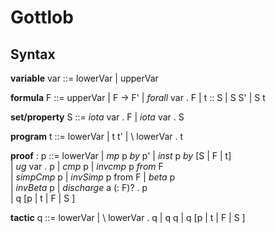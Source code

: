 Gottlob
=======
Syntax
-------

**variable** var ::= lowerVar | upperVar

**formula** F ::= upperVar | F -> F' | *forall* var . F | t :: S | S S' | S t

**set/property** S ::= *iota* var . F | *iota* var . S

**program** t ::= lowerVar | t t' | \ lowerVar . t 

**proof** : p ::= lowerVar | *mp* p *by* p' | *inst* p *by* [S | F | t]    
                           | *ug* var . p | *cmp* p | *invcmp* p *from* F   
                      | *simpCmp* p | *invSimp* p from F | *beta* p   
                  | *invBeta* p | *discharge* a (: F)? . p    
                  | q [p | t | F | S ]
                
**tactic** q ::= lowerVar | \ lowerVar . q | q q | q [p | t | F | S ]